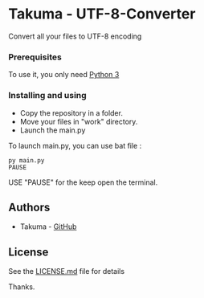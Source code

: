 # Takuma - UTF-8-Converter
 
 Convert all your files to UTF-8 encoding

### Prerequisites

To use it, you only need [Python 3](https://www.python.org/)


### Installing and using

* Copy the repository in a folder.
* Move your files in "work" directory.
* Launch the main.py 

To launch main.py, you can use bat file :
```
py main.py
PAUSE
```
USE "PAUSE" for the keep open the terminal.


## Authors

* Takuma - [GitHub](https://github.com/nicolasCDT)

## License

See the [LICENSE.md](LICENSE.md) file for details

Thanks.
